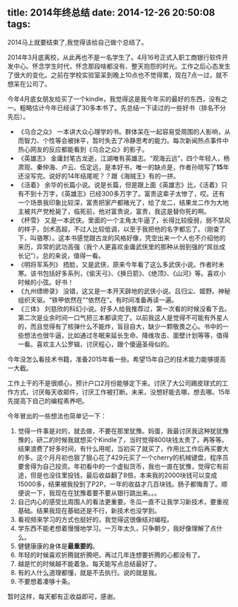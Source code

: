 title: 2014年终总结
date: 2014-12-26 20:50:08
tags:
---
2014马上就要结束了,我觉得该给自己做个总结了。

2014年3月底离校，从此再也不是一名学生了。4月16号正式入职工商银行软件开发中心。怀念学生时代，怀念那段啥都没有、整天抱怨的时光。工作之后心态发生了很大的变化。之前在学校实验室呆到晚上10点也不觉得累，现在7点一过，就不想呆在公司了。
<!--more-->

今年4月底女朋友给买了一个kindle，我觉得这是我今年买的最好的东西，没有之一。粗略估计今年已经读了30多本书了。先总结一下读过的一些好书（排名不分先后）。

 - 《乌合之众》
一本讲大众心理学的书。群体呆在一起容易受周围的人影响，从而智力、个性等会被抹平，暂时失去了冷静思考的能力。每次新闻热点事件中热心网友的反应都能看到《乌合之众》的影子。
 - 《英雄志》
金庸封笔古龙逝，江湖唯有英雄志。“观海云远”，四个年轻人，杨肃观、秦仲海、卢云、伍定远，是本好书，唯一的缺点是，作者孙晓写了**15**年还没写完。说好的14年结尾呢？？跟《海贼王》有的一拼。
 - 《活着》
余华的长篇小说。说是长篇，但是跟上面《英雄志》比，《活着》只有不到十万字，《英雄志》已经300多万字了。富贵这辈子太惨了，哎。还有一个场景我印象比较深，富贵把家产都赌光了，给了龙二，结果龙二作为大地主被共产党枪毙了，临死前，他对富贵说，富贵，我这是替你死的啊。
 - 《杯雪》
又是一本武侠。里面的一个主角太牛逼了，长得比较瘦弱，弱不禁风的样子，剑术高超，不过人比较低调，以至于我把他的名字都忘了。（刚查了下，叫骆寒）。这本书感觉跟古龙的风格好像，凭空出来一个人也不介绍他的来历，异常的武功高强（我个人更喜欢金庸武侠里的那种从弱到强的“屌丝成长记”）。总的来说，值得一看。
 - 《明将军系列》
捂脸，又是武侠，原来今年看了这么多武侠小说。作者时未寒。该书包括好多系列，《偷天弓》、《换日箭》、《绝顶》、《山河》等。喜欢小时候的小弦。好书！
 - 《九州缥缈录》
没错，这又是一本开天辟地的武侠小说。吕归尘、姬野。神秘组织天驱。“铁甲依然在”“依然在”。有时间准备再读一遍。
 - 《三体》
刘慈欣的科幻小说。好多人给我推荐过，第一次看的时候没看下去。第二次是业余时间一口气把三本都读完了。以前我这人是觉得不可能有外星人的，而且觉得有了核弹什么不能炸，盲目自大，缺少一颗敬畏之心。书中的一些想法也很牛逼，比如通过冬眠来延长生命、降维攻击、面壁计划等等，值得一看。喜欢主人公罗辑，讨厌程心，跟个傻逼圣母似的。

今年没怎么看技术书籍，准备2015年看一些。希望15年自己的技术能力能够提高一大截。

工作上干的不是很顺心，预计户口2月份能够定下来。讨厌了大公司踢皮球式的工作方式，讨厌每天收邮件，讨厌工作被打断。未来，没想好能去哪，想去哪。15年先提高下自己的编程素养吧。

今年冒出的一些想法也简单记一下：

1. 觉得一件事是对的，就去做，不要在那里犹豫。妈蛋，我最讨厌我这种犹犹豫豫的，研二的时候我就想买个Kindle了，当时觉得800块钱太贵了，再等等。结果浪费了好多时间，有什么用呢，当初买了就买了，作用比工作后再买要大的多。这个月月初也狠了狠心花了429元买了一个cherry的机械键盘，程序员要舍得为自己投资。年初看中的一个虚拟货币，我也一直在犹豫，觉得它有前途，但是也没往里投钱，最后收益翻了8倍，本来我的2000块钱可以变成15000多，结果被我投到了P2P，一年的收益才几百块钱。肠子都悔青了。顺便说一下，我现在在犹豫着要不要从银行跳出来。。。
2. 自己内心的感受比周围人的看法更重要。冬瓜一直不让我学习新技术，要重视基础。结果我现在基础还是不行，新技术也没学到。
3. 看视频来学习的方式也挺好的，我觉得这很像结对编程。
4. 学东西不能老想着慢慢地学习。一万年太久，只争朝夕，我好像理解了点什么。
5. 健健康康的身体是**最重要的**。
6. 年轻的时候喜欢折腾就折腾吧，再过几年连想要折腾的心都没有了。
7. 越是忙的时候越不能着急。每天能写点总结最好了。
8. 有的人什么道理都懂，就是不去执行。说的就是我。
9. 不要想着凑够十条。

暂时这样，每天都有正收益即可，感谢。

